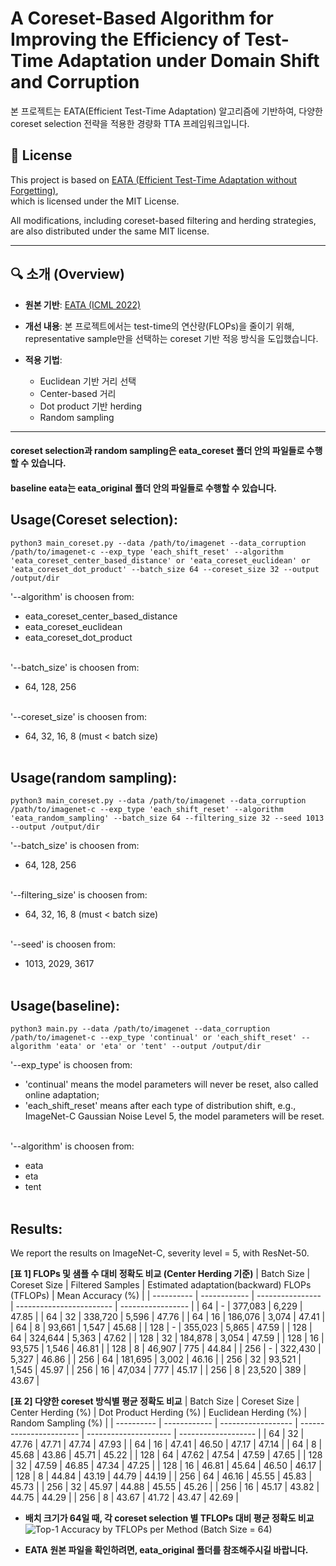# A Coreset-Based Algorithm for Improving the Efficiency of Test-Time Adaptation under Domain Shift and Corruption

본 프로젝트는 EATA(Efficient Test-Time Adaptation) 알고리즘에 기반하여,
다양한 coreset selection 전략을 적용한 경량화 TTA 프레임워크입니다.

## 🧾 License

This project is based on [EATA (Efficient Test-Time Adaptation without Forgetting)](https://github.com/mr-eggplant/EATA.git),  
which is licensed under the MIT License.

All modifications, including coreset-based filtering and herding strategies,  
are also distributed under the same MIT license.

---
## 🔍 소개 (Overview)

- **원본 기반**: [EATA (ICML 2022)](https://github.com/mr-eggplant/EATA.git)
- **개선 내용**: 본 프로젝트에서는 test-time의 연산량(FLOPs)을 줄이기 위해,
  representative sample만을 선택하는 coreset 기반 적응 방식을 도입했습니다.
  
- **적용 기법**:
  - Euclidean 기반 거리 선택
  - Center-based 거리
  - Dot product 기반 herding
  - Random sampling
  
---
#### coreset selection과 random sampling은 eata_coreset 폴더 안의 파일들로 수행할 수 있습니다.
#### baseline eata는 eata_original 폴더 안의 파일들로 수행할 수 있습니다.

## Usage(Coreset selection):
```python3 main_coreset.py --data /path/to/imagenet --data_corruption /path/to/imagenet-c --exp_type 'each_shift_reset' --algorithm 'eata_coreset_center_based_distance' or 'eata_coreset_euclidean' or 'eata_coreset_dot_product' --batch_size 64 --coreset_size 32 --output /output/dir```

'--algorithm' is choosen from:
  - eata_coreset_center_based_distance
  - eata_coreset_euclidean
  - eata_coreset_dot_product<br><br>
  
'--batch_size' is choosen from:
  - 64, 128, 256<br><br>
  
'--coreset_size' is choosen from:
  - 64, 32, 16, 8 (must < batch size)<br><br>

## Usage(random sampling):
```python3 main_coreset.py --data /path/to/imagenet --data_corruption /path/to/imagenet-c --exp_type 'each_shift_reset' --algorithm 'eata_random_sampling' --batch_size 64 --filtering_size 32 --seed 1013 --output /output/dir```

'--batch_size' is choosen from:
  - 64, 128, 256<br><br>
  
'--filtering_size' is choosen from:
  - 64, 32, 16, 8 (must < batch size)<br><br>
  
'--seed' is choosen from:
  - 1013, 2029, 3617<br><br>

## Usage(baseline):
```python3 main.py --data /path/to/imagenet --data_corruption /path/to/imagenet-c --exp_type 'continual' or 'each_shift_reset' --algorithm 'eata' or 'eta' or 'tent' --output /output/dir```

'--exp_type' is choosen from:
  - 'continual' means the model parameters will never be reset, also called online adaptation;
  - 'each_shift_reset' means after each type of distribution shift, e.g., ImageNet-C Gaussian Noise Level 5, the model parameters will be reset.<br><br>
  
'--algorithm' is choosen from:
  - eata
  - eta
  - tent<br><br>
  


## Results:
We report the results on ImageNet-C, severity level = 5, with ResNet-50.<br>

**[표 1] FLOPs 및 샘플 수 대비 정확도 비교 (Center Herding 기준)**
| Batch Size | Coreset Size | Filtered Samples | Estimated adaptation(backward) FLOPs (TFLOPs) | Mean Accuracy (%) |
| ---------- | ------------ | ---------------- | ------------------------ | ----------------- |
| 64         | -            | 377,083          | 6,229                    | 47.85             |
| 64         | 32           | 338,720          | 5,596                    | 47.76             |
| 64         | 16           | 186,076          | 3,074                    | 47.41             |
| 64         | 8            | 93,661           | 1,547                    | 45.68             |
| 128        | -            | 355,023          | 5,865                    | 47.59             |
| 128        | 64           | 324,644          | 5,363                    | 47.62             |
| 128        | 32           | 184,878          | 3,054                    | 47.59             |
| 128        | 16           | 93,575           | 1,546                    | 46.81             |
| 128        | 8            | 46,907           | 775                      | 44.84             |
| 256        | -            | 322,430          | 5,327                    | 46.86             |
| 256        | 64           | 181,695          | 3,002                    | 46.16             |
| 256        | 32           | 93,521           | 1,545                    | 45.97             |
| 256        | 16           | 47,034           | 777                      | 45.17             |
| 256        | 8            | 23,520           | 389                      | 43.67             |

**[표 2] 다양한 coreset 방식별 평균 정확도 비교**
| Batch Size | Coreset Size | Center Herding (%) | Dot Product Herding (%) | Euclidean Herding (%) | Random Sampling (%) |
| ---------- | ------------ | ------------------ | ----------------------- | --------------------- | ------------------- |
| 64         | 32           | 47.76              | 47.71                   | 47.74                 | 47.93               |
| 64         | 16           | 47.41              | 46.50                   | 47.17                 | 47.14               |
| 64         | 8            | 45.68              | 43.86                   | 45.71                 | 45.22               |
| 128        | 64           | 47.62              | 47.54                   | 47.59                 | 47.65               |
| 128        | 32           | 47.59              | 46.85                   | 47.34                 | 47.25               |
| 128        | 16           | 46.81              | 45.64                   | 46.50                 | 46.17               |
| 128        | 8            | 44.84              | 43.19                   | 44.79                 | 44.19               |
| 256        | 64           | 46.16              | 45.55                   | 45.83                 | 45.73               |
| 256        | 32           | 45.97              | 44.88                   | 45.55                 | 45.26               |
| 256        | 16           | 45.17              | 43.82                   | 44.75                 | 44.29               |
| 256        | 8            | 43.67              | 41.72                   | 43.47                 | 42.69               |


- **배치 크기가 64일 때, 각 coreset selection 별 TFLOPs 대비 평균 정확도 비교**
![Top-1 Accuracy by TFLOPs per Method (Batch Size = 64)](eata_coreset/figures/Top_1_Accuracy_by_TFLOPs_per_Method.png)

- **EATA 원본 파일을 확인하려면, eata_original 폴더를 참조해주시길 바랍니다.**
